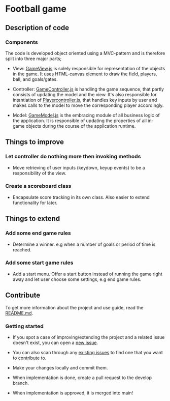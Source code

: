 # Football game
## Description of code
### Components
The code is developed object oriented using a MVC-pattern and is therefore split into three major parts;

- View: [GameView.js](./src/view/GameView.js) is solely responsible for representation of the objects in the game. It uses HTML-canvas element to draw the field, players, ball, and goals/gates.

- Controller: [GameController.js](./src/controller/GameController.js) is handling the game sequence, that partly consists of updating the model and the view. It's also responsible for intantiation of [Playercontroller.js](./src/controller/PlayerController.js), that handles key inputs by user and makes calls to the model to move the corresponding player accordingly.

- Model: [GameModel.js](./src/model/GameModel.js) is the embracing module of all business logic of the application. It is responsible of updating the properties of all in-game objects during the course of the application runtime.

## Things to improve
### Let controller do nothing more then invoking methods
- Move retrieving of user inputs (keydown, keyup events) to be a responsibility of the view.
### Create a scoreboard class
- Encapsulate score tracking in its own class. Also easier to extend functionality for later.

## Things to extend
### Add some end game rules
- Determine a winner. e.g when a number of goals or period of time is reached.
### Add some start game rules
- Add a start menu. Offer a start button instead of running the game right away and let user choose some settings, e.g end game rules.

## Contribute
To get more information about the project and use guide, read the [README.md](./README.md).

### Getting started
- If you spot a case of improving/extending the project and a related issue doesn't exist, you can open a [new issue](https://github.com/danderssonsario/Football/issues/new/choose).

- You can also scan through any [existing issues](https://github.com/danderssonsario/Football/issues) to find one that you want to contribute to.

- Make your changes locally and commit them.

- When implementation is done, create a pull request to the develop branch.

- When implementation is approved, it is merged into main!
